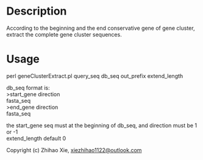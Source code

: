 # Description
According to the beginning and the end conservative gene of gene cluster, extract the complete gene cluster sequences.


# Usage
perl geneClusterExtract.pl query_seq db_seq out_prefix extend_length

db_seq format is:  
\>start_gene direction  
fasta_seq  
\>end_gene direction  
fasta_seq  

the start_gene seq must at the beginning of db_seq, and direction must be 1 or -1  
extend_length default 0



Copyright (c) Zhihao Xie, xiezhihao1122@outlook.com
